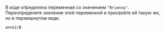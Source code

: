 
В коде определена переменная со значением `"Brienna"`. Переопределите значение этой переменной и присвойте ей такую же, но в перевернутом виде.

```text
anneirB
```
